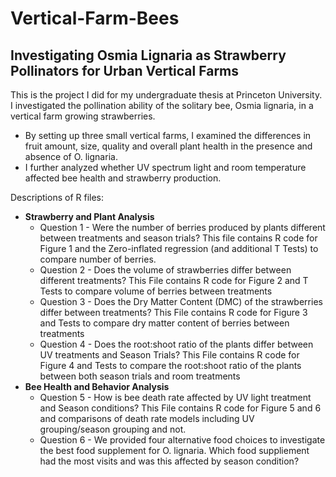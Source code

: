 # Vertical-Farm-Bees

## Investigating Osmia Lignaria as Strawberry Pollinators for Urban Vertical Farms

<p align="left">
This is the project I did for my undergraduate thesis at Princeton University. I investigated the pollination ability of the solitary bee, Osmia lignaria, in a vertical farm growing strawberries. 
</p>

* By setting up three small vertical farms, I examined the differences in fruit amount, size, quality and overall plant health in the presence and absence of O. lignaria. 
* I further analyzed whether UV spectrum light and room temperature affected bee health and strawberry production. 

<p align="left">
Descriptions of R files:
</p>

* **Strawberry and Plant Analysis**
  * Question 1 - Were the number of berries produced by plants different between treatments and season trials? This file contains R code for Figure 1 and the Zero-inflated regression (and additional T Tests) to compare number of berries.
  * Question 2 - Does the volume of strawberries differ between different treatments? This File contains R code for Figure 2 and T Tests to compare volume of berries between treatments 
  * Question 3 - Does the Dry Matter Content (DMC) of the strawberries differ between treatments? This File contains R code for Figure 3 and Tests to compare dry matter content of berries between treatments 
  * Question 4 - Does the root:shoot ratio of the plants differ between UV treatments and Season Trials? This File contains R code for Figure 4 and Tests to compare the root:shoot ratio of the plants between both season trials and room treatments
* **Bee Health and Behavior Analysis**
  * Question 5 - How is bee death rate affected by UV light treatment and Season conditions? This File contains R code for Figure 5 and 6 and comparisons of death rate models including UV grouping/season grouping and not.
  * Question 6 - We provided four alternative food choices to investigate the best food supplement for O. lignaria. Which food suppliement had the most visits and was this affected by season condition?


